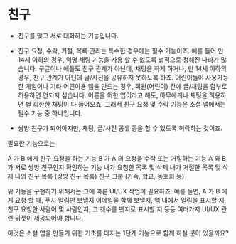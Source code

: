 # 친구

- 친구를 맺고 서로 대화하는 기능입니다.

- 친구 요청, 수락, 거절, 목록 관리는 특수한 경우에는 필수 기능이죠. 예를 들어 만 14세 이하의 경우, 익명 채팅 기능을 사용 할 수 없도록 법적으로 정해진 나라가 많습니다. 구글이나 애플도 친구 관계가 아닌데, 채팅을 하게 하거나, 만 14세 이하의 경우, 친구 관계가 아닌데 글/사진을 공유하지 못하도록 하죠. 어린이들이 사용가능한 게임이나 기타 어린이용 앱을 만드는 경우, 회원(어린이) 간에 글/채팅을 함부로 허용하면 안되지 싶습니다. 어른을 위한 앱이라고 해도, 아무에게나 채팅을 허용하면 별 희한한 채팅이 다 들어오죠. 그래서 친구 요청 및 수락 기능은 소셜 앱에서는 필수 기능 중 하나입니다.

- 쌍방 친구가 되어야지만, 채팅, 글/사진 공유 등을 할 수 있도록 허락하는 것이죠.

필요한 기능으로는

A 가 B 에게 친구 요청을 하는 기능
B 가 A 의 요청을 수락 또는 거절하는 기능
A 와 B 가 서로 쌍방 친구인지 확인하는 기능
내가 요청한 목록 및 삭제
내가 거절한 목록 및 삭제
나의 친구 목록 (쌍방 친구 목록)
친구 그룹 (가족, 학교, 동호회 등)

위 기능을 구현하기 위해서는 그에 따른 UI/UX 작업이 필요하죠. 예를 들면, A 가 B 에게 요청 할 때, 푸시 알림만 보낼지 이메일을 함께 보낼지, 앱 내에서 알림을 표시할 지, 친구 요청한 사람이 몇 사람인지, 그 갯수를 뱃지로 표시할 지 등등 여러가지 UI/UX 관련 위젯이 제공되어야 합니다.

이것은 소셜 앱을 만들기 위한 기초를 다지는 1단계 기능으로 함께 하실 분이 있을까요?
